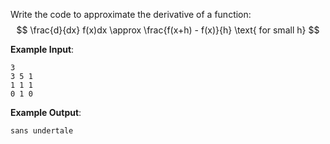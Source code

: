 Write the code to approximate the derivative of a function:
$$ \frac{d}{dx} f(x)dx \approx \frac{f(x+h) - f(x)}{h} \text{ for small h} $$

**Example Input**:
```
3
3 5 1
1 1 1
0 1 0
```

**Example Output**:

```
sans undertale
```